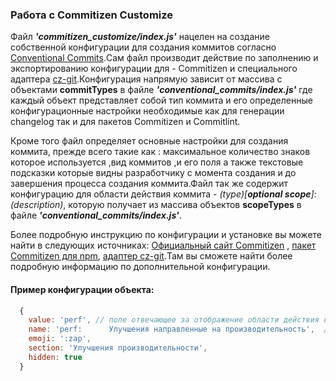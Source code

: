 ### Работа с Commitizen Customize

Файл *__'commitizen_customize/index.js'__* нацелен на создание собственной конфигурации для создания коммитов согласно [Conventional Commits](https://www.conventionalcommits.org/ru/v1.0.0/).Сам файл производит действие по заполнению и экспортированию конфигурации для - Сommitizen и специального адаптера [cz-git](https://github.com/Zhengqbbb/cz-git).Конфигурация напрямую зависит от массива с объектами __commitTypes__ в файле *__'conventional_commits/index.js'__*  где каждый объект представляет собой тип коммита и его определенные конфигурационные настройки необходимые как для генерации changelog так и для пакетов Commitizen и Commitlint.

Кроме того файл определяет основные настройки для создания коммита, прежде всего такие как : максимальное количество знаков которое используется ,вид коммитов ,и его поля а также текстовые подсказки которые видны разработчику с момента создания и до завершения процесса создания коммита.Файл так же содержит конфигурацию для области действия коммита - *(type)[__optional scope__]: (description)*, которую получает из массива объектов __scopeTypes__ в файле *__'conventional_commits/index.js'__*.

Более подробную инструкцию по конфигурации и установке вы можете найти в следующих источниках: [Официальный сайт Commitizen](https://commitizen-tools.github.io/commitizen/) , [пакет Commitizen для npm](https://www.npmjs.com/package/commitizen), [адаптер cz-git](https://github.com/Zhengqbbb/cz-git).Там вы сможете найти более подробную информацию по дополнительной конфигурации.



#### Пример конфигурации объекта:

```js
  {
    value: 'perf', // поле отвечающее за отображение области действия коммита 
    name: 'perf:      Улучшения направленные на производительность',  // поле которое позволяет выбрать значение, значение name видно разработчику
    emoji: ':zap',
    section: 'Улучшения производительности',  
    hidden: true 
  }
```
